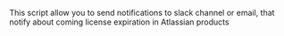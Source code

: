 This script allow you to send notifications to slack channel or email, that notify about coming license expiration in Atlassian products 
